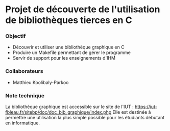 # Projet de découverte de l'utilisation de bibliothèques tierces en C

### Objectif
- Découvrir et utiliser une bibliothèque graphique en C
- Produire un Makefile permettant de gérer le programme
- Servir de support pour les enseignements d'IHM

### Collaborateurs
- Matthieu Koolibaly-Parkoo

### Note technique
La bibliothèque graphique est accessible sur le site de l'IUT : https://iut-fbleau.fr/sitebp/doc/doc_bib_graphique/index.php
Elle est destinée à permettre une utilisation la plus simple possible pour les étudiants débutant en informatique.
